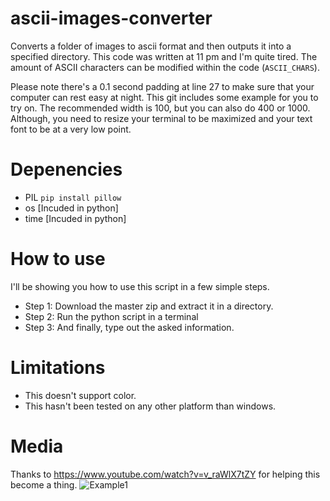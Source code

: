 # ascii-images-converter
Converts a folder of images to ascii format and then outputs it into a specified directory. This code was written at 11 pm and I'm quite tired. The amount of ASCII characters can be modified within the code (```ASCII_CHARS```). 

Please note there's a 0.1 second padding at line 27 to make sure that your computer can rest easy at night.
This git includes some example for you to try on.
The recommended width is 100, but you can also do 400 or 1000. Although, you need to resize your terminal to be maximized and your text font to be at a very low point.
# Depenencies
- PIL ```pip install pillow```
- os [Incuded in python]
- time [Incuded in python]
# How to use
I'll be showing you how to use this script in a few simple steps.
- Step 1: Download the master zip and extract it in a directory. 
- Step 2: Run the python script in a terminal
- Step 3: And finally, type out the asked information.
# Limitations
- This doesn't support color.
- This hasn't been tested on any other platform than windows.
# Media
Thanks to https://www.youtube.com/watch?v=v_raWlX7tZY for helping this become a thing.
![Example1](https://user-images.githubusercontent.com/60286224/144768439-02250881-be78-48fa-8ab9-42f1d8f5f320.png)
